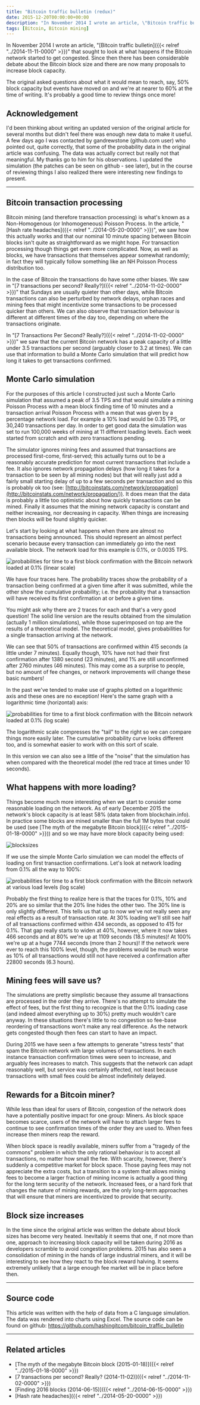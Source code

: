 ```yaml
---
title: "Bitcoin traffic bulletin (redux)"
date: 2015-12-20T00:00:00+00:00
description: "In November 2014 I wrote an article, \"Bitcoin traffic bulletin\" that sought to look at what happens if the Bitcoin network started to get congested.  Since then there has been considerable debate about the Bitcoin block size and there are now many proposals to increase block capacity.  The original asked questions about what it would mean to reach, say, 50% block capacity but events have moved on and we're at nearer to 60% at the time of writing.  It's probably a good time to review things once more!"
tags: [Bitcoin, Bitcoin mining]
---
```

In November 2014 I wrote an article, "[Bitcoin traffic bulletin]({{< relref "../2014-11-11-0000" >}})"
that sought to look at what happens if the Bitcoin network started to
get congested.  Since then there has been considerable debate about the
Bitcoin block size and there are now many proposals to increase block
capacity.

The original asked questions about what it would mean to reach, say, 50%
block capacity but events have moved on and we're at nearer to 60% at
the time of writing.  It's probably a good time to review things once
more!

## Acknowledgement

I'd been thinking about writing an updated version of the original
article for several months but didn't feel there was enough new data to
make it useful.  A few days ago I was contacted by gandrewstone
(github.com user) who pointed out, quite correctly, that some of the
probability data in the original article was confusing.  The data was
actually correct but really not that meaningful.  My thanks go to him for
his observations.  I updated the simulation (the patches can be seen on
github - see later), but in the course of reviewing things I also
realized there were interesting new findings to present.

------------------------------------------------------------------------

## Bitcoin transaction processing

Bitcoin mining (and therefore transaction processing) is what's known
as a Non-Homogenous (or Inhomogeneous) Poisson Process.  In the article,
"[Hash rate headaches]({{< relref "../2014-05-20-0000" >}})",
we saw how this actually works and that our nominal 10 minute spacing
between Bitcoin blocks isn't quite as straightforward as we might hope.
For transaction processing though things get even more complicated.  Now,
as well as blocks, we have transactions that themselves appear somewhat
randomly; in fact they will typically follow something like an NH
Poisson Process distribution too.

In the case of Bitcoin the transactions do have some other biases.  We
saw in "[7 transactions per second?  Really?]({{< relref "../2014-11-02-0000" >}})"
that Sundays are usually quieter than other days, while Bitcoin
transactions can also be perturbed by network delays, orphan races and
mining fees that might incentivize some transactions to be processed
quicker than others.  We can also observe that transaction behaviour is
different at different times of the day too, depending on where the
transactions originate.

In "[7 Transactions Per Second?  Really?]({{< relref "../2014-11-02-0000" >}})"
we saw that the current Bitcoin network has a peak capacity of a little
under 3.5 transactions per second (arguably closer to 3.2 at times).  We
can use that information to build a Monte Carlo simulation that will
predict how long it takes to get transactions confirmed.

## Monte Carlo simulation

For the purposes of this article I constructed just such a Monte Carlo
simulation that assumed a peak of 3.5 TPS and that would simulate a
mining Poisson Process with a mean block finding time of 10 minutes and
a transaction arrival Poisson Process with a mean that was given by a
percentage network load.  For example a 10% load would be 0.35 TPS, or
30,240 transactions per day.  In order to get good data the simulation
was set to run 100,000 weeks of mining at 11 different loading levels.
Each week started from scratch and with zero transactions pending.

The simulator ignores mining fees and assumed that transactions are
processed first-come, first-served; this actually turns out to be a
reasonably accurate prediction for most current transactions that
include a fee. It also ignores network propagation delays (how long it
takes for a transaction to be seen by all mining nodes) but that will
really just add a fairly small starting delay of up to a few seconds per
transaction and so this is probably ok too (see:
[http://bitcoinstats.com/network/propagation](http://bitcoinstats.com/network/propagation/)).
It does mean that the data is probably a little too optimistic about how
quickly transactions can be mined.  Finally it assumes that the mining
network capacity is constant and neither increasing, nor decreasing in
capacity.  When things are increasing then blocks will be found slightly
quicker.

Let's start by looking at what happens when there are almost no
transactions being announced.  This should represent an almost perfect
scenario because every transaction can immediately go into the next
available block.  The network load for this example is 0.1%, or 0.0035
TPS.

![probabilities for time to a first block confirmation with the Bitcoin network loaded at 0.1% (linear scale)](./first-conf-0-linear.png)

We have four traces here.  The probability traces show the probability of
a transaction being confirmed at a given time after it was submitted,
while the other show the cumulative probability; i.e.  the probability
that a transaction will have received its first confirmation at or
before a given time.

You might ask why there are 2 traces for each and that's a very good
question! The solid line version are the results obtained from the
simulation (actually 1 million simulations), while those superimposed on
top are the results of a theoretical model.  The theoretical model, gives
probabilities for a single transaction arriving at the network.

We can see that 50% of transactions are confirmed within 415 seconds (a
little under 7 minutes).  Equally though, 10% have not had their first
confirmation after 1380 second (23 minutes), and 1% are still
unconfirmed after 2760 minutes (46 minutes).  This may come as a surprise
to people, but no amount of fee changes, or network improvements will
change these basic numbers!

In the past we've tended to make use of graphs plotted on a logarithmic
axis and these ones are no exception! Here's the same graph with a
logarithmic time (horizontal) axis:

![probabilities for time to a first block confirmation with the Bitcoin network loaded at 0.1% (log scale)](./first-conf-0-log.png)

The logarithmic scale compresses the "tail" to the right so we can
compare things more easily later.  The cumulative probability curve looks
different too, and is somewhat easier to work with on this sort of
scale.

In this version we can also see a little of the "noise" that the
simulation has when compared with the theoretical model (the red trace
at times under 10 seconds).

## What happens with more loading?

Things become much more interesting when we start to consider some
reasonable loading on the network.  As of early December 2015 the
network's block capacity is at least 58% (data taken from
blockchain.info).  In practice some blocks are mined smaller than the
full 1M bytes that could be used (see
[The myth of the megabyte Bitcoin block]({{< relref "../2015-01-18-0000" >}}))
and so we may have more block capacity being used:

![blocksizes](./blocksizes.png)

If we use the simple Monte Carlo simulation we can model the effects of
loading on first transaction confirmations. Let's look at network
loading from 0.1% all the way to 100%:

![probabilities for time to a first block confirmation with the Bitcoin
network at various load levels (log
scale)](./first-conf-0-100.png)

Probably the first thing to realize here is that the traces for 0.1%,
10% and 20% are so similar that the 20% line hides the other two.  The
30% line is only slightly different.  This tells us that up to now we've
not really seen any real effects as a result of transaction rate.  At 30%
loading we'll still see half of all transactions confirmed within 434
seconds, as opposed to 415 for 0.1%.  That gap really starts to widen at
40%, however, where it now takes 466 seconds and at 80% we're up at
1109 seconds (18.5 minutes)! At 100% we're up at a huge 7744 seconds
(more than 2 hours)! If the network were ever to reach this 100% level,
though, the problems would be much worse as 10% of all transactions
would still not have received a confirmation after 22800 seconds (6.3
hours).

## Mining fees will save us?

The simulations are pretty simplistic because they assume all
transactions are processed in the order they arrive.  There's no attempt
to simulate the effect of fees, but the first thing to recognize is that
the 0.1% loading case (and indeed almost everything up to 30%) pretty
much wouldn't care anyway.  In these situations there's little to no
congestion so fee-base reordering of transactions won't make any real
difference.  As the network gets congested though then fees can start to
have an impact.

During 2015 we have seen a few attempts to generate "stress tests"
that spam the Bitcoin network with large volumes of transactions.  In
each instance transaction confirmation times were seen to increase, and
arguably fees increases to match.  This suggests that the network can
adapt reasonably well, but service was certainly affected, not least
because transactions with small fees could be almost indefinitely
delayed.

## Rewards for a Bitcoin miner?

While less than ideal for users of Bitcoin, congestion of the network
does have a potentially positive impact for one group: Miners.  As block
space becomes scarce, users of the network will have to attach larger
fees to continue to see confirmation times of the order they are used
to.  When fees increase then miners reap the reward.

When block space is readily available, miners suffer from a "tragedy of
the commons" problem in which the only rational behaviour is to accept
all transactions, no matter how small the fee.  With scarcity, however,
there's suddenly a competitive market for block space.  Those paying
fees may not appreciate the extra costs, but a transition to a system
that allows mining fees to become a larger fraction of mining income is
actually a good thing for the long term security of the network.
Increased fees, or a hard fork that changes the nature of mining
rewards, are the only long-term approaches that will ensure that miners
are incentivized to provide that security.

## Block size increases

In the time since the original article was written the debate about
block sizes has become very heated.  Inevitably it seems that one, if not
more than one, approach to increasing block capacity will be taken
during 2016 as developers scramble to avoid congestion problems.  2015
has also seen a consolidation of mining in the hands of large industrial
miners, and it will be interesting to see how they react to the block
reward halving.  It seems extremely unlikely that a large enough fee
market will be in place before then.

------------------------------------------------------------------------

## Source code

This article was written with the help of data from a C language
simulation.  The data was rendered into charts using Excel.  The source
code can be found on github: <https://github.com/hashingitcom/bitcoin_traffic_bulletin>

------------------------------------------------------------------------

## Related articles

- [The myth of the megabyte Bitcoin block (2015-01-18)]({{< relref "../2015-01-18-0000" >}})
- [7 transactions per second? Really? (2014-11-02)]({{< relref "../2014-11-02-0000" >}})
- [Finding 2016 blocks (2014-06-15)]({{< relref "../2014-06-15-0000" >}})
- [Hash rate headaches]({{< relref "../2014-05-20-0000" >}})
